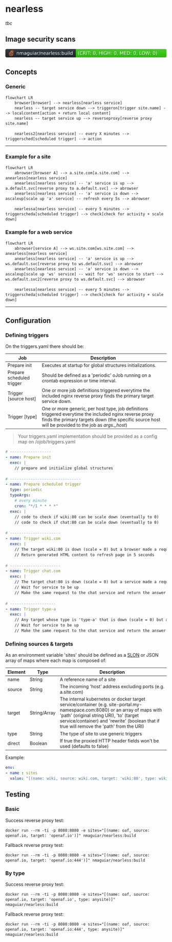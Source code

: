 # nearless

_tbc_

## Image security scans

[![.github/sec-build.svg](.github/sec-build.svg)](.github/sec-build.md)<br>

## Concepts

### Generic

```mermaid
flowchart LR
    browser[browser] --> nearless[nearless service]
    nearless -- target service down --> triggeron[trigger site.name] --> localcontent[action + return local content]
    nearless -- target service up --> reverseproxy[reverse proxy site.name]

    nearless2[nearless service] -- every X minutes --> triggersched[scheduled trigger] --> action
```

---

### Example for a site

```mermaid
flowchart LR
    abrowser[browser A] --> a.site.com[a.site.com] --> anearless[nearless service] 
    anearless[nearless service] -- 'a' service is up --> a.default.svc[reverse proxy to a.default.svc] --> abrowser
    anearless[nearless service] -- 'a' service is down --> ascaleup[scale up 'a' service] -- refresh every 5s --> abrowser

    nearlessa[nearless service] -- every 5 minutes --> triggerscheda[scheduled trigger] --> check[check for activity + scale down]
```

### Example for a web service

```mermaid
flowchart LR
    abrowser[service A] --> ws.site.com[ws.site.com] --> anearless[nearless service] 
    anearless[nearless service] -- 'a' service is up --> ws.default.svc[reverse proxy to ws.default.svc] --> abrowser
    anearless[nearless service] -- 'a' service is down --> ascaleup[scale up 'ws' service] -- wait for 'ws' service to start --> ws.default.svc2[reverse proxy to ws.default.svc] --> abrowser

    nearlessa[nearless service] -- every 5 minutes --> triggerscheda[scheduled trigger] --> check[check for activity + scale down]
```

---

## Configuration

### Defining triggers

On the triggers.yaml there should be:

| Job | Description |
|-----|-------------|
| Prepare init | Executes at startup for global structures initializations. |
| Prepare scheduled trigger | Should be defined as a 'periodic' oJob running on a crontab expression or time interval. |
| Trigger [source host] | One or more job definitions triggered everytime the included nginx reverse proxy finds the primary target service down. |
| Trigger [type] | One or more generic, per host type, job definitions triggered everytime the included nginx reverse proxy finds the primary targets down (the specific source host will be provided to the job as _args.\_host_)

> Your triggers.yaml implementation should be provided as a config map on /ojob/triggers.yaml

```yaml
# ------------------
- name: Prepare init
  exec: |
    // prepare and initialize global structures

# -------------------------------
- name: Prepare scheduled trigger
  type: periodic
  typeArgs:
    # every minute
    cron: "*/1 * * * *"
  exec: |
    // code to check if wiki:80 can be scale down (eventually to 0)
    // code to check if chat:80 can be scale down (eventually to 0)

# ----------------------
- name: Trigger wiki.com
  exec: |
    // The target wiki:80 is down (scale = 0) but a browser made a request to it; code to scale up
    // Return generated HTML content to refresh page in 5 seconds

# ----------------------
- name: Trigger chat.com
  exec: |
    // The target chat:80 is down (scale = 0) but a service made a request to it; code to scale up
    // Wait for service to be up
    // Make the same request to the chat service and return the answer

# --------------------
- name: Trigger type-a
  exec: |
    // Any target whose type is 'type-a' that is down (scale = 0) but a service made a request to it; code to scale up
    // Wait for service to be up
    // Make the same request to the chat service and return the answer

```

### Defining sources & targets

As an environment variable 'sites' should be defined as a [SLON](https://github.com/nmaguiar/slon) or JSON array of maps where each map is composed of:

| Element | Type | Description |
|---------|------|-------------|
| name | String | A reference name of a site |
| source | String | The incoming 'host' address excluding ports (e.g. a.site.com) |
| target | String/Array | The internal kubernetes or docker target service/container (e.g. site-portal.my-namespace.com:8080) or an array of maps with 'path' (original string URI), 'to' (target service/container) and 'rewrite' (boolean that if true will remove the 'path' from the URI) |
| type | String | The type of site to use generic triggers |
| direct | Boolean | If true the proxied HTTP header fields won't be used (defaults to false) |

Example:

```yaml
env:
- name : sites
  value: "[(name: wiki, source: wiki.com, target: 'wiki:80', type: wikipedia)|(name: chat, source: chat.com, target: [(path: /, to: 'chat:80')|(path: /keycloak, to: 'sso:80', rewrite: true)] )]"
```

## Testing

### Basic

Success reverse proxy test:

```
docker run --rm -ti -p 8080:8080 -e sites="[(name: oaf, source: openaf.io, target: 'openaf.io')]" nmaguiar/nearless:build
```

Fallback reverse proxy test:

```
docker run --rm -ti -p 8080:8080 -e sites="[(name: oaf, source: openaf.io, target: 'openaf.io:444')]" nmaguiar/nearless:build
```

### By type

Success reverse proxy test:

```
docker run --rm -ti -p 8080:8080 -e sites="[(name: oaf, source: openaf.io, target: 'openaf.io', type: anysite)]" nmaguiar/nearless:build
```

Fallback reverse proxy test:

```
docker run --rm -ti -p 8080:8080 -e sites="[(name: oaf, source: openaf.io, target: 'openaf.io:444', type: anysite)]" nmaguiar/nearless:build
```